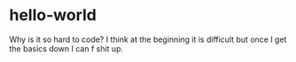 hello-world
===========

Why is it so hard to code? I think at the beginning it is difficult but once I get the basics down I can f shit up.
